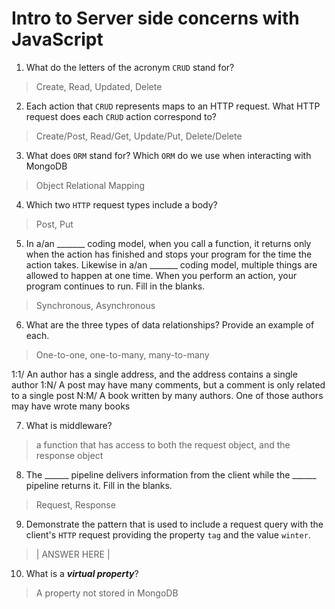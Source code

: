 # Intro to Server side concerns with JavaScript
01. What do the letters of the acronym `CRUD` stand for?

  > Create, Read, Updated, Delete

02. Each action that `CRUD` represents maps to an HTTP request. What HTTP request does each `CRUD` action correspond to?

  > Create/Post, Read/Get, Update/Put, Delete/Delete

03. What does `ORM` stand for? Which `ORM` do we use when interacting with MongoDB

  > Object Relational Mapping

04. Which two `HTTP` request types include a body?

  > Post, Put

05. In a/an _______ coding model, when you call a function, it returns only when the action has finished and stops your program for the time the action takes. Likewise in a/an _______ coding model, multiple things are allowed to happen at one time. When you perform an action, your program continues to run.  Fill in the blanks.

  > Synchronous, Asynchronous 

06. What are the three types of data relationships? Provide an example of each.

  > One-to-one, one-to-many, many-to-many

  1:1/ An author has a single address, and the address contains a single author
  1:N/ A post may have many comments, but a comment is only related to a single post
  N:M/ A book written by many authors. One of those authors may have wrote many books

07. What is middleware?

  > a function that has access to both the request object, and the response object

08. The ______ pipeline delivers information from the client while the ______ pipeline returns it. Fill in the blanks. 

  > Request, Response

09. Demonstrate the pattern that is used to include a request query with the client's `HTTP` request providing the property `tag` and the value `winter`.

  > | ANSWER HERE |

10. What is a ***virtual property***?

  > A property not stored in MongoDB
